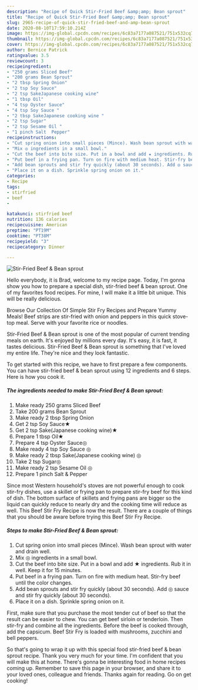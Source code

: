 ```yaml
---
description: "Recipe of Quick Stir-Fried Beef &amp;amp; Bean sprout"
title: "Recipe of Quick Stir-Fried Beef &amp;amp; Bean sprout"
slug: 2965-recipe-of-quick-stir-fried-beef-and-amp-bean-sprout
date: 2020-08-10T17:59:10.214Z
image: https://img-global.cpcdn.com/recipes/6c83a7177a087521/751x532cq70/stir-fried-beef-bean-sprout-recipe-main-photo.jpg
thumbnail: https://img-global.cpcdn.com/recipes/6c83a7177a087521/751x532cq70/stir-fried-beef-bean-sprout-recipe-main-photo.jpg
cover: https://img-global.cpcdn.com/recipes/6c83a7177a087521/751x532cq70/stir-fried-beef-bean-sprout-recipe-main-photo.jpg
author: Bernice Patrick
ratingvalue: 3.5
reviewcount: 3
recipeingredient:
- "250 grams Sliced Beef"
- "200 grams Bean Sprout"
- "2 tbsp Spring Onion"
- "2 tsp Soy Sauce"
- "2 tsp SakeJapanese cooking wine"
- "1 tbsp Oil"
- "4 tsp Oyster Sauce"
- "4 tsp Soy Sauce "
- "2 tbsp SakeJapanese cooking wine "
- "2 tsp Sugar"
- "2 tsp Sesame Oil "
- "1 pinch Salt  Pepper"
recipeinstructions:
- "Cut spring onion into small pieces (Mince). Wash bean sprout with water and drain well."
- "Mix ◎ ingredients in a small bowl."
- "Cut the beef into bite size. Put in a bowl and add ★ ingredients. Rub it in well. Keep it for 15 minutes."
- "Put beef in a frying pan. Turn on fire with medium heat. Stir-fry beef until the color changes."
- "Add bean sprouts and stir fry quickly (about 30 seconds). Add ◎ sauce and stir fry quickly (about 30 seconds)."
- "Place it on a dish. Sprinkle spring onion on it."
categories:
- Recipe
tags:
- stirfried
- beef
- 

katakunci: stirfried beef  
nutrition: 136 calories
recipecuisine: American
preptime: "PT19M"
cooktime: "PT38M"
recipeyield: "3"
recipecategory: Dinner

---
```



![Stir-Fried Beef &amp; Bean sprout](https://img-global.cpcdn.com/recipes/6c83a7177a087521/751x532cq70/stir-fried-beef-bean-sprout-recipe-main-photo.jpg)

Hello everybody, it is Brad, welcome to my recipe page. Today, I'm gonna show you how to prepare a special dish, stir-fried beef &amp; bean sprout. One of my favorites food recipes. For mine, I will make it a little bit unique. This will be really delicious.

Browse Our Collection Of Simple Stir Fry Recipes and Prepare Yummy Meals! Beef strips are stir-fried with onion and peppers in this quick stove-top meal. Serve with your favorite rice or noodles.

Stir-Fried Beef &amp; Bean sprout is one of the most popular of current trending meals on earth. It's enjoyed by millions every day. It's easy, it is fast, it tastes delicious. Stir-Fried Beef &amp; Bean sprout is something that I've loved my entire life. They're nice and they look fantastic.


To get started with this recipe, we have to first prepare a few components. You can have stir-fried beef &amp; bean sprout using 12 ingredients and 6 steps. Here is how you cook it.

<!--inarticleads1-->

##### The ingredients needed to make Stir-Fried Beef &amp; Bean sprout:

1. Make ready 250 grams Sliced Beef
1. Take 200 grams Bean Sprout
1. Make ready 2 tbsp Spring Onion
1. Get 2 tsp Soy Sauce★
1. Get 2 tsp Sake(Japanese cooking wine)★
1. Prepare 1 tbsp Oil★
1. Prepare 4 tsp Oyster Sauce◎
1. Make ready 4 tsp Soy Sauce ◎
1. Make ready 2 tbsp Sake(Japanese cooking wine) ◎
1. Take 2 tsp Sugar◎
1. Make ready 2 tsp Sesame Oil ◎
1. Prepare 1 pinch Salt &amp; Pepper


Since most Western household&#39;s stoves are not powerful enough to cook stir-fry dishes, use a skillet or frying pan to prepare stir-fry beef for this kind of dish. The bottom surface of skillets and frying pans are bigger so the liquid can quickly reduce to nearly dry and the cooking time will reduce as well. This Beef Stir Fry Recipe is now the result. There are a couple of things that you should be aware before trying this Beef Stir Fry Recipe. 

<!--inarticleads2-->

##### Steps to make Stir-Fried Beef &amp; Bean sprout:

1. Cut spring onion into small pieces (Mince). Wash bean sprout with water and drain well.
1. Mix ◎ ingredients in a small bowl.
1. Cut the beef into bite size. Put in a bowl and add ★ ingredients. Rub it in well. Keep it for 15 minutes.
1. Put beef in a frying pan. Turn on fire with medium heat. Stir-fry beef until the color changes.
1. Add bean sprouts and stir fry quickly (about 30 seconds). Add ◎ sauce and stir fry quickly (about 30 seconds).
1. Place it on a dish. Sprinkle spring onion on it.


First, make sure that you purchase the most tender cut of beef so that the result can be easier to chew. You can get beef sirloin or tenderloin. Then stir-fry and combine all the ingredients. Before the beef is cooked through, add the capsicum. Beef Stir Fry is loaded with mushrooms, zucchini and bell peppers. 

So that's going to wrap it up with this special food stir-fried beef &amp; bean sprout recipe. Thank you very much for your time. I'm confident that you will make this at home. There's gonna be interesting food in home recipes coming up. Remember to save this page in your browser, and share it to your loved ones, colleague and friends. Thanks again for reading. Go on get cooking!
